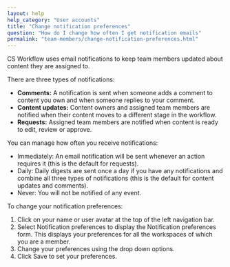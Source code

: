 ```yaml
---
layout: help
help_category: "User accounts"
title: "Change notification preferences"
question: "How do I change how often I get notification emails"
permalink: "team-members/change-notification-preferences.html"
---
```


CS Workflow uses email
notifications to keep team members updated about content they are
assigned to.

There are three types of notifications:

* **Comments:** A notification is sent when someone adds a comment to
  content you own and when someone replies to your comment.
* **Content updates:** Content owners and assigned team members are
  notified when their content moves to a different stage in the
  workflow.
* **Requests:** Assigned team members are notified when content is ready
  to edit, review or approve.

You can manage how often you receive notifications:

* Immediately: An email notification will be sent whenever an action
  requires it (this is the default for requests).
* Daily: Daily digests are sent once a day if you have any notifications
  and combine all three types of notifications (this is the default for
  content updates and comments).
* Never: You will not be notified of any event.

 To change your notification preferences:  


1.  Click on your name or user
    avatar at the top of the left navigation bar.
2.  Select Notification
    preferences to display the Notification preferences form. This
    displays your preferences for all the workspaces of which you are a
    member.
3.  Change your preferences using
    the drop down options.
4.  Click Save to set your
    preferences.